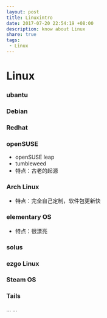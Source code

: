 ```yaml
---
layout: post
title: Linuxintro
date: 2017-07-20 22:54:19 +08:00
description: know about Linux
share: true
tags: 
 - Linux
---
```

# Linux

### ubantu

### Debian

### Redhat

### openSUSE



+ openSUSE leap
+ tumbleweed
+ 特点：古老的起源

### Arch Linux

+ 特点：完全自己定制，软件包更新快

### elementary OS

+ 特点：很漂亮

### solus

### ezgo Linux

### Steam OS

### Tails



... ...

